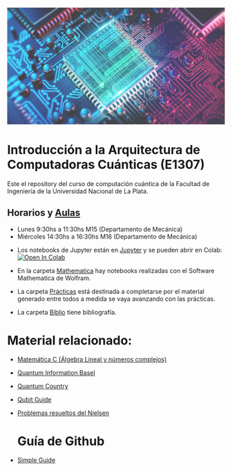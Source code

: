 ![quantum](/img/intro-bg2.jpg)
# Introducción a la Arquitectura de Computadoras Cuánticas (E1307)

Este el repository del curso de computación cuántica de la Facultad de Ingeniería de la Universidad Nacional de La Plata.

## Horarios y [Aulas](https://ing.unlp.edu.ar/institucional/plano/)

- Lunes 9:30hs a 11:30hs M15 (Departamento de Mecánica)
- Miércoles 14:30hs a 16:30hs M16 (Departamento de Mecánica)

* Los notebooks de Jupyter están en [Jupyter](/Jupyter) y se pueden abrir en Colab: <a target="_blank" href="https://colab.research.google.com/github/alan-nala/computacion_cuantica/blob/master/Jupyter/Practica1.ipynb">
  <img src="https://colab.research.google.com/assets/colab-badge.svg" alt="Open In Colab"/>
</a>

* En la carpeta [Mathematica](/Mathematica) hay notebooks realizadas con el Software Mathematica de Wolfram.

* La carpeta [Prácticas](/Prácticas) está destinada a completarse por el material generado entre todos a medida se vaya avanzando con las prácticas.

* La carpeta [Biblio](/Biblio) tiene bibliografía.

# Material relacionado:

- [Matemática C (Álgebra Lineal y números complejos)](https://www1.ing.unlp.edu.ar/catedras/F0304/)

- [Quantum Information Basel](https://github.com/quantumjim/Quantum-information-course-Basel)

- [Quantum Country](https://quantum.country/)
  
- [Qubit Guide](https://qubit.guide)

- [Problemas resueltos del Nielsen](https://rainij.github.io/solutions-qcqi-nielsen-chuang/)

  # Guía de Github

- [Simple Guide](https://rogerdudler.github.io/git-guide/)

